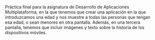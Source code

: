 Práctica final para la asignatura de Desarrollo de Aplicaciones Multiplataforma, en la que tenemos que crear una aplicación 
en la que introduzcamos una edad y nos muestre a todas las personas que tengan esa edad, o sean menores en otra pantalla.
Además, en una tercera pantalla, tenemos que incluir imágenes y texto sobre la historia de los dispositivos móviles.